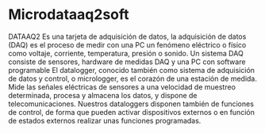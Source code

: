 # Microdataaq2soft
DATAAQ2 Es una tarjeta de adquisición de datos, la adquisición de datos (DAQ) es el proceso de medir con una PC un fenómeno eléctrico o físico como voltaje, corriente, temperatura, presión o sonido. Un sistema DAQ consiste de sensores, hardware de medidas DAQ y una PC con software programable El datalogger, conocido también como sistema de adquisición de datos y control, o micrologger, es el corazón de una estación de medida. Mide las señales eléctricas de sensores a una velocidad de muestreo determinada, procesa y almacena los datos, y dispone de telecomunicaciones. Nuestros dataloggers disponen también de funciones de control, de forma que pueden activar dispositivos externos o en función de estados externos realizar unas funciones programadas.
